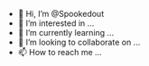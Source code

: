 - 👋 Hi, I’m @Spookedout
- 👀 I’m interested in ...
- 🌱 I’m currently learning ...
- 💞️ I’m looking to collaborate on ...
- 📫 How to reach me ...

<!---
Spookedout/Spookedout is a ✨ special ✨ repository because its `README.md` (this file) appears on your GitHub profile.
You can click the Preview link to take a look at your changes.
--->
